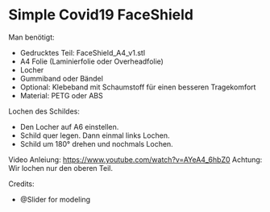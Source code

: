 
# Simple Covid19 FaceShield #

Man benötigt:
- Gedrucktes Teil: FaceShield_A4_v1.stl
- A4 Folie (Laminierfolie oder Overheadfolie)
- Locher
- Gummiband oder Bändel
- Optional: Klebeband mit Schaumstoff für einen besseren Tragekomfort
- Material: PETG oder ABS

Lochen des Schildes:
- Den Locher auf A6 einstellen. 
- Schild quer legen. Dann einmal links Lochen. 
- Schild um 180° drehen und nochmals Lochen.

Video Anleiung: https://www.youtube.com/watch?v=AYeA4_6hbZ0
Achtung: Wir lochen nur den oberen Teil. 

Credits:
- @Slider for modeling  
